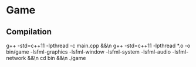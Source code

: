 # Game
## Compilation
g++ -std=c++11 -lpthread -c main.cpp &&\n
g++ -std=c++11 -lpthread \*.o -o bin/game -lsfml-graphics -lsfml-window -lsfml-system -lsfml-audio -lsfml-network &&\n
cd bin &&\n
./game
